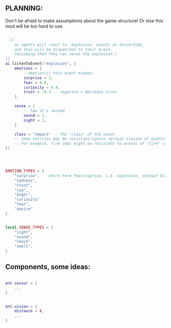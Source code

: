 

## PLANNING:

Don't be afraid to make assumptions about the game structure!
Or else this mod will be too hard to use.





```lua

--[[
    ai agents will react to `explosion` events on serverSide,
    and this will be dispatched to their brain.
    (Assuming that they can sense the explosion.)
]]
ai.listenToEvent("explosion", {
    emotions = {
        --emotion(s) this event evokes:
        surprise = 1,
        fear = 0.4,
        curiosity = 0.4,
        trust = -0.3 -- negative = decrease trust
    },

    sense = {
        -- how it's sensed
        sound = 1,
        sight = 1,
    }

    class = "impact" -- The "class" of the event.
    -- Some entities may be resistant/ignore certain classes of events.
    -- For example, fire imps might be resistant to events of "fire" class.
})




EMOTION_TYPES = {
    "surprise", -- short-term fear/suprise, i.e. explosion, shotgun blast
    "sadness",
    "trust",
    "joy",
    "anger",
    "curiosity"
    "fear",
    "desire"
}


local SENSE_TYPES = {
    "sight",
    "sound",
    "touch",
    "smell",
}


```






## Components, some ideas:
```lua

ent.sensor = {
    ...
}


ent.vision = {
    distance = X,
    ...
}


```



